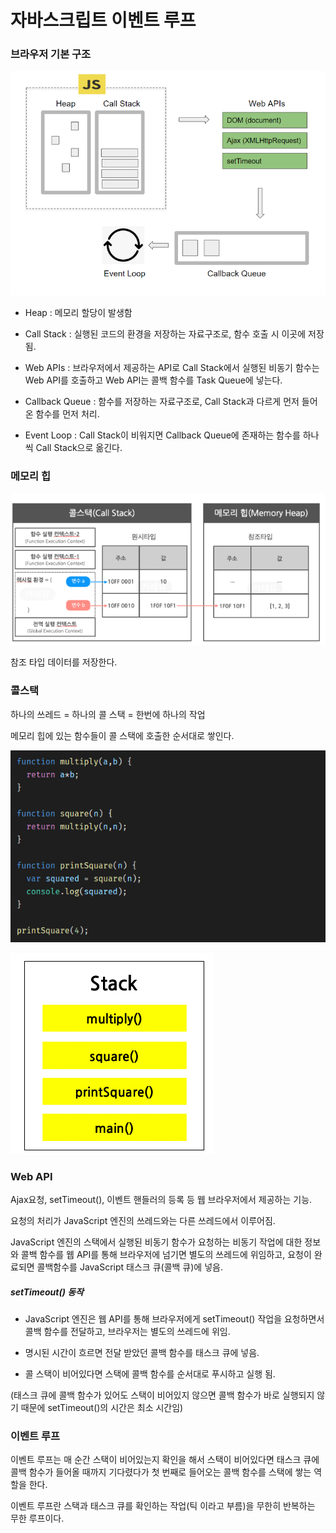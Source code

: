 # 자바스크립트 이벤트 루프

### 브라우저 기본 구조

![](이벤트루프_assets/2023-02-07-20-41-27-image.png)

- Heap : 메모리 할당이 발생함

- Call Stack : 실행된 코드의 환경을 저장하는 자료구조로, 함수 호출 시 이곳에 저장됨.

- Web APIs : 브라우저에서 제공하는 API로 Call Stack에서 실행된 비동기 함수는 Web API를 호출하고 Web API는 콜백 함수를 Task Queue에 넣는다.

- Callback Queue : 함수를 저장하는 자료구조로, Call Stack과 다르게 먼저 들어온 함수를 먼저 처리.

- Event Loop : Call Stack이 비워지면 Callback Queue에 존재하는 함수를 하나씩 Call Stack으로 옮긴다.

### 메모리 힙

![](이벤트루프_assets/2023-02-07-20-59-42-image.png)

참조 타입 데이터를 저장한다.

### 콜스택

하나의 쓰레드 = 하나의 콜 스택 = 한번에 하나의 작업

메모리 힙에 있는 함수들이 콜 스택에 호출한 순서대로 쌓인다.

![](이벤트루프_assets/2023-02-07-20-47-41-image.png)

![](이벤트루프_assets/2023-02-07-20-47-47-image.png)

### Web API

Ajax요청, setTimeout(), 이벤트 핸들러의 등록 등 웹 브라우저에서 제공하는 기능.

요청의 처리가 JavaScript 엔진의 쓰레드와는 다른 쓰레드에서 이루어짐.

JavaScript 엔진의 스택에서 실행된 비동기 함수가 요청하는 비동기 작업에 대한 정보와 콜백 함수를 웹 API를 통해 브라우저에 넘기면 별도의 쓰레드에 위임하고, 요청이 완료되면 콜백함수를 JavaScript 태스크 큐(콜백 큐)에 넣음.

##### setTimeout() 동작

- JavaScript 엔진은 웹 API를 통해 브라우저에게 setTimeout() 작업을 요청하면서 콜백 함수를 전달하고, 브라우저는 별도의 쓰레드에 위임.

- 명시된 시간이 흐르면 전달 받았던 콜백 함수를 태스크 큐에 넣음.

- 콜 스택이 비어있다면 스택에 콜백 함수를 순서대로 푸시하고 실행 됨.

(태스크 큐에 콜백 함수가 있어도 스택이 비어있지 않으면 콜백 함수가 바로 실행되지 않기 때문에 setTimeout()의 시간은 최소 시간임)

### 이벤트 루프

이벤트 루프는 매 순간 스택이 비어있는지 확인을 해서 스택이 비어있다면 태스크 큐에 콜백 함수가 들어올 때까지 기다렸다가 첫 번째로 들어오는 콜백 함수를 스택에 쌓는 역할을 한다.

이벤트 루프란 스택과 태스크 큐를 확인하는 작업(틱 이라고 부름)을 무한히 반복하는 무한 루프이다.
